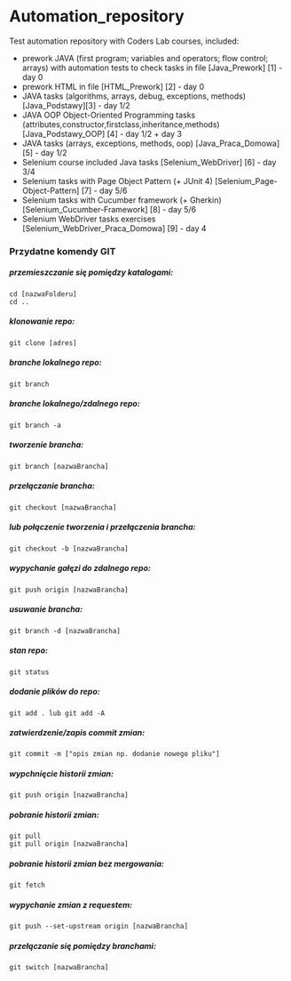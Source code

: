 # Automation_repository
Test automation repository with Coders Lab courses, included:
- prework JAVA (first program; variables and operators; flow control; arrays) with automation tests to check tasks in file [Java_Prework] [1] - day 0
- prework HTML in file [HTML_Prework] [2] - day 0
- JAVA tasks (algorithms, arrays, debug, exceptions, methods) [Java_Podstawy][3] - day 1/2
- JAVA OOP Object-Oriented Programming tasks (attributes,constructor,firstclass,inheritance,methods) [Java_Podstawy_OOP] [4] - day 1/2 + day 3
- JAVA tasks (arrays, exceptions, methods, oop) [Java_Praca_Domowa] [5] - day 1/2
- Selenium course included Java tasks [Selenium_WebDriver] [6] - day 3/4
- Selenium tasks with Page Object Pattern (+ JUnit 4) [Selenium_Page-Object-Pattern] [7] - day 5/6
- Selenium tasks with Cucumber framework (+ Gherkin) [Selenium_Cucumber-Framework] [8] - day 5/6
- Selenium WebDriver tasks exercises [Selenium_WebDriver_Praca_Domowa] [9] - day 4


### Przydatne komendy GIT
##### przemieszczanie się pomiędzy katalogami:
    cd [nazwaFolderu]
    cd ..
##### klonowanie repo:
    git clone [adres]
##### branche lokalnego repo:
    git branch
##### branche lokalnego/zdalnego repo:
    git branch -a

##### tworzenie brancha:
    git branch [nazwaBrancha]
##### przełączanie brancha:
    git checkout [nazwaBrancha]
##### lub połączenie tworzenia i przełączenia brancha:
    git checkout -b [nazwaBrancha]

##### wypychanie gałęzi do zdalnego repo:
    git push origin [nazwaBrancha]
##### usuwanie brancha:
    git branch -d [nazwaBrancha]

##### stan repo:
    git status
##### dodanie plików do repo:
    git add . lub git add -A
##### zatwierdzenie/zapis commit zmian:
    git commit -m ["opis zmian np. dodanie nowego pliku"]

##### wypchnięcie historii zmian:
    git push origin [nazwaBrancha]
##### pobranie historii zmian:
    git pull
    git pull origin [nazwaBrancha]
##### pobranie historii zmian bez mergowania:
    git fetch

##### wypychanie zmian z requestem:
    git push --set-upstream origin [nazwaBrancha]
##### przełączanie się pomiędzy branchami:
    git switch [nazwaBrancha]